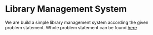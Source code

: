 # Library Management System
We are build a simple library management system according the given problem statement. Whole problem statement can be found [here](problem-statement.md)
